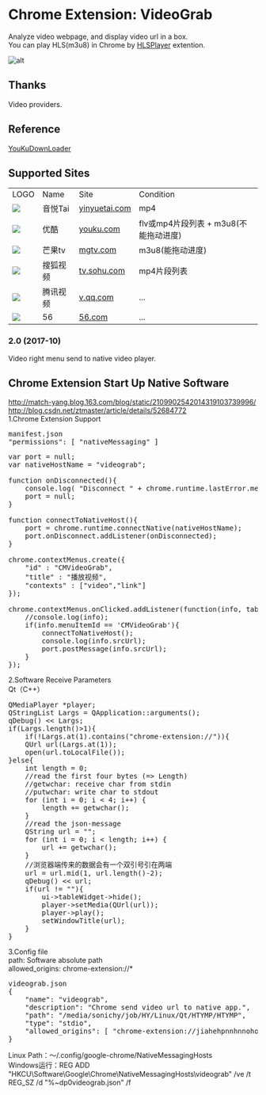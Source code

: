 # Chrome Extension: VideoGrab
Analyze video webpage, and display video url in a box.  
You can play HLS(m3u8) in Chrome by [HLSPlayer](http://github.com/sonichy/HLSPlayer) extention.

![alt](preview.jpg)  

## Thanks
Video providers.  
## Reference
[YouKuDownLoader](https://github.com/zhangn1985/ykdl)  
## Supported Sites  
<table>
<tr><td>LOGO</td><td>Name</td><td>Site</td><td>Condition</td></tr>
<tr><td><img src=http://www.yinyuetai.com/mv/get-logo></td><td>音悦Tai</td><td><a href=http://www.yinyuetai.com target=_blank>yinyuetai.com</a></td><td>mp4</td></tr>
<tr><td><img src=http://static.youku.com/youku/dist/img/find/yk-logo-1220.png></td><td>优酷</td><td><a href=http://www.youku.com target=_blank>youku.com</a></td><td>flv或mp4片段列表 + m3u8(不能拖动进度)</td></tr>
<tr><td><img src=http://img.hunantv.com/imgotv-channel/2582c1aa/imgotv-pub/component/header/logo.png></td><td>芒果tv</td><td><a href=http://www.mgtv.com target=_blank>mgtv.com</a></td><td>m3u8(能拖动进度)</td></tr>
<tr><td><img src=http://css.tv.itc.cn/global/images/nav1/logo.gif></td><td>搜狐视频</td><td><a href=http://tv.sohu.com target=_blank>tv.sohu.com</a></td><td>mp4片段列表</td></tr>
<tr><td><img src=qqv.png></td><td>腾讯视频</td><td><a href=http://v.qq.com target=_blank>v.qq.com</a></td><td>...</td></tr>
<tr><td><img src=56.png></td><td>56</td><td><a href=http://www.56.com target=_blank>56.com</a></td><td>...</td></tr>
</table>

### 2.0 (2017-10)
Video right menu send to native video player.

## Chrome Extension Start Up Native Software
http://match-yang.blog.163.com/blog/static/2109902542014319103739996/  
http://blog.csdn.net/ztmaster/article/details/52684772  
1.Chrome Extension Support
<pre>
manifest.json
"permissions": [ "nativeMessaging" ]
</pre>
<pre>
var port = null;
var nativeHostName = "videograb";

function onDisconnected(){
	console.log( "Disconnect " + chrome.runtime.lastError.message);
	port = null;
}

function connectToNativeHost(){
	port = chrome.runtime.connectNative(nativeHostName);
	port.onDisconnect.addListener(onDisconnected);
}

chrome.contextMenus.create({
	"id" : "CMVideoGrab",
	"title" : "播放视频",
	"contexts" : ["video","link"]
});

chrome.contextMenus.onClicked.addListener(function(info, tab){
	//console.log(info);
	if(info.menuItemId == 'CMVideoGrab'){
		connectToNativeHost();
		console.log(info.srcUrl);
		port.postMessage(info.srcUrl);
	}
});
</pre>
2.Software Receive Parameters  
Qt（C++）
<pre>
QMediaPlayer *player;
QStringList Largs = QApplication::arguments();
qDebug() << Largs;
if(Largs.length()>1){
    if(!Largs.at(1).contains("chrome-extension://")){
    QUrl url(Largs.at(1));
    open(url.toLocalFile());
}else{    
    int length = 0;
    //read the first four bytes (=> Length)
    //getwchar: receive char from stdin
    //putwchar: write char to stdout
    for (int i = 0; i < 4; i++) {
        length += getwchar();
    }
    //read the json-message
    QString url = "";
    for (int i = 0; i < length; i++) {
        url += getwchar();
    }
    //浏览器端传来的数据会有一个双引号引在两端
    url = url.mid(1, url.length()-2);
    qDebug() << url;
    if(url != ""){
        ui->tableWidget->hide();
        player->setMedia(QUrl(url));
        player->play();
        setWindowTitle(url);
    }
}
</pre>
3.Config file  
path: Software absolute path  
allowed_origins: chrome-extension://*  
<pre>
videograb.json
{
	"name": "videograb",
	"description": "Chrome send video url to native app.",
	"path": "/media/sonichy/job/HY/Linux/Qt/HTYMP/HTYMP",
	"type": "stdio",
	"allowed_origins": [ "chrome-extension://jiahehpnnhnnohoaknibedkbkdkibeho/"	]
}
</pre>
Linux Path：～/.config/google-chrome/NativeMessagingHosts  
Windows运行：REG ADD "HKCU\Software\Google\Chrome\NativeMessagingHosts\videograb" /ve /t REG_SZ /d "%~dp0videograb.json" /f